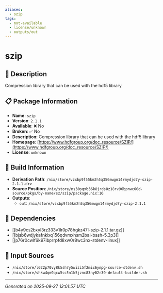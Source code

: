 ```yaml
---
aliases:
  - szip
tags:
  - not-available
  - license/unknown
  - outputs/out
---
```


# szip

## 📝 Description

Compression library that can be used with the hdf5 library

## 📋 Package Information

- **Name**: `szip`
- **Version**: `2.1.1`
- **Available**: ❌ No
- **Broken**: ✅ No
- **Description**: Compression library that can be used with the hdf5 library
- **Homepage**: [https://www.hdfgroup.org/doc_resource/SZIP/](https://www.hdfgroup.org/doc_resource/SZIP/)
- **License**: `unknown`

## 🔧 Build Information

- **Derivation Path**: `/nix/store/vzxbp9f55km2h5q356mwgn14rmydjd7y-szip-2.1.1.drv`
- **Source Position**: `/nix/store/ns30sqxb36k8jrds8z18rv96bpnwc60d-source/pkgs/by-name/sz/szip/package.nix:16`
- **Outputs**:
  - `out`:  `/nix/store/vzxbp9f55km2h5q356mwgn14rmydjd7y-szip-2.1.1`

## 🔗 Dependencies

- [[b4y9cs2bxyl3rz333v1lr0p78hgkz47l-szip-2.1.1.tar.gz]]
- [[bjsb6wdjykafnkixq156qdvmxhsm2bai-bash-5.3p3]]
- [[p76r0cwlf6k97ibprrpfd8xw0r8wc3nx-stdenv-linux]]

## 📁 Input Sources

- `/nix/store/l622p70vy8k5sh7y5wizi5f2mic6ynpg-source-stdenv.sh`
- `/nix/store/shkw4qm9qcw5sc5n1k5jznc83ny02r39-default-builder.sh`

---
*Generated on 2025-09-27 13:01:57 UTC*

